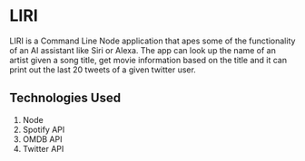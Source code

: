 # LIRI

LIRI is a Command Line Node application that apes some of the functionality of an AI assistant like Siri or Alexa. The app can look up the name of an artist given a song title, get movie information based on the title and it can print out the last 20 tweets of a given twitter user. 

## Technologies Used

1. Node
2. Spotify API
3. OMDB API
4. Twitter API

